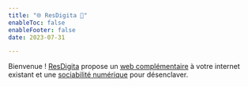 ```yaml
---
title: "🌐 ResDigita 🗼"
enableToc: false
enableFooter: false
date: 2023-07-31

---
```


Bienvenue !
 [ResDigita](https://www.resdigita.com) propose un [web complémentaire](/notes/web) à votre internet existant et une [sociabilité numérique](/notes/sociabulitenumerique) pour désenclaver. 






